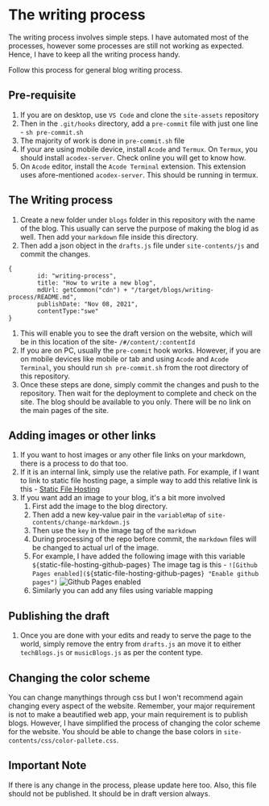 # The writing process
The writing process involves simple steps. I have automated most of the processes, however some processes are still not working as expected. Hence, I have to keep all the writing process handy.

Follow this process for general blog writing process.

## Pre-requisite
1. If you are on desktop, use `VS Code` and clone the `site-assets` repository
1. Then in the `.git/hooks` directory, add a `pre-commit` file with just one line - `sh pre-commit.sh`
1. The majority of work is done in `pre-commit.sh`  file
1. If your are using mobile device, install `Acode` and `Termux`. On `Termux`, you should install `acodex-server`. Check online you will get to know how.
1. On `Acode` editor, install the `Acode Terminal` extension. This extension uses afore-mentioned `acodex-server`. This should be running in termux.

## The Writing process
1. Create a new folder under `blogs` folder in this repository with the name of the blog. This usually can serve the purpose of making the blog id as well. Then add your `markdown` file inside this directory.
1. Then add a json object in the `drafts.js` file under `site-contents/js` and commit the changes.
```
{
        id: "writing-process",
        title: "How to write a new blog",
        mdUrl: getCommon("cdn") + "/target/blogs/writing-process/README.md",
        publishDate: "Nov 08, 2021",
        contentType:"swe"
}
```
1.  This will enable you to see the draft version on the website, which will be in this location of the site- `/#/content/:contentId`
1.  If you are on PC, usually the `pre-commit` hook works. However, if you are on mobile devices like mobile or tab and using `Acode` and `Acode Terminal`, you should run `sh pre-commit.sh` from the root directory of this repository.
1. Once these steps are done, simply commit the changes and push to the repository. Then wait for the deployment to complete and check on the site. The blog should be available to you only. There will be no link on the main pages of the site.

## Adding images or other links
1. If you want to host images or any other file links on your markdown, there is a process to do that too.
1. If it is an internal link, simply use the relative path. For example, if I want to link to static file hosting page, a simple way to add this relative link is this - [Static File Hosting](/#/content/static-file-hosting)
1. If you want add an image to your blog, it's a bit more involved
    1. First add the image to the blog directory.
    1. Then add a new key-value pair in the `variableMap` of `site-contents/change-markdown.js`
    1. Then use the `key` in the image tag of the `markdown`
    1. During processing of the repo before commit, the `markdown` files will be changed to actual url of the image.
    1. For example, I have added the following image with this variable `${`static-file-hosting-github-pages`}` The image tag is this - `![Github Pages enabled](${`static-file-hosting-github-pages`} "Enable github pages")`
    ![Github Pages enabled](https://palash90.github.io/site-assets/blogs/static-file-hosting/github-pages-configuration.png "Enable github pages")
    1. Similarly you can add any files using variable mapping

## Publishing the draft
1. Once you are done with your edits and ready to serve the page to the world, simply remove the entry from `drafts.js` an move it to either `techBlogs.js` or `musicBlogs.js` as per the content type.

## Changing the color scheme
You can change manythings through css but I won't recommend again changing every aspect of the website. Remember, your major requirement is not to make a beautified web app, your main requirement is to publish blogs. However, I have simplified the process of changing the color scheme for the website. You should be able to change the base colors in `site-contents/css/color-pallete.css`.

## Important Note
If there is any change in the process, please update here too. Also, this file should not be published. It should be in draft version always.